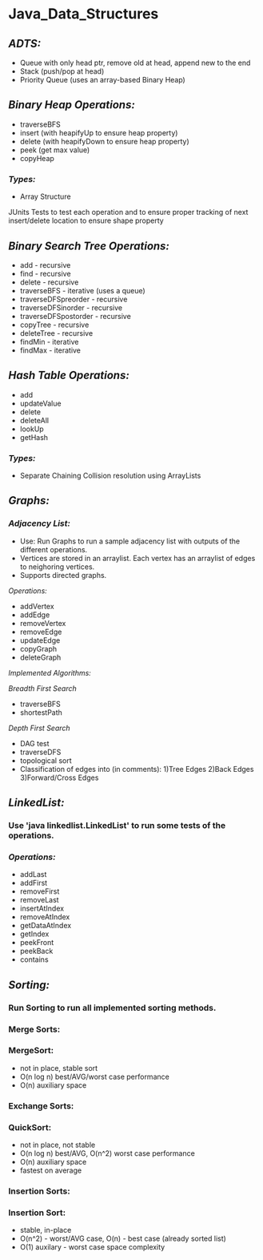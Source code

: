 Java_Data_Structures
====================

## *ADTS:*
- Queue with only head ptr, remove old at head, append new to the end
- Stack (push/pop at head)
- Priority Queue (uses an array-based Binary Heap)

## *Binary Heap Operations:*
- traverseBFS
- insert (with heapifyUp to ensure heap property)
- delete (with heapifyDown to ensure heap property)
- peek (get max value)
- copyHeap

### *Types:*
- Array Structure

JUnits Tests to test each operation and to ensure proper tracking
of next insert/delete location to ensure shape property

## *Binary Search Tree Operations:*
- add - recursive
- find - recursive
- delete - recursive
- traverseBFS - iterative (uses a queue)
- traverseDFSpreorder - recursive
- traverseDFSinorder - recursive
- traverseDFSpostorder - recursive
- copyTree - recursive
- deleteTree - recursive
- findMin - iterative
- findMax - iterative

## *Hash Table Operations:*
- add
- updateValue
- delete
- deleteAll
- lookUp
- getHash

### *Types:*
- Separate Chaining Collision resolution using ArrayLists

## *Graphs:*
### *Adjacency List:*
- Use: Run Graphs to run a sample adjacency list with outputs of the different operations.
- Vertices are stored in an arraylist. Each vertex has an arraylist of edges to neighoring vertices. 
- Supports directed graphs.

*Operations:*
- addVertex
- addEdge
- removeVertex
- removeEdge
- updateEdge
- copyGraph
- deleteGraph

*Implemented Algorithms:*

*Breadth First Search*
- traverseBFS
- shortestPath

*Depth First Search*
- DAG test
- traverseDFS
- topological sort
- Classification of edges into (in comments): 
1)Tree Edges 
2)Back Edges 
3)Forward/Cross Edges

## *LinkedList:*
### Use 'java linkedlist.LinkedList' to run some tests of the operations.
### *Operations:*
- addLast
- addFirst
- removeFirst
- removeLast
- insertAtIndex
- removeAtIndex
- getDataAtIndex
- getIndex
- peekFront
- peekBack
- contains

## *Sorting:*
### Run Sorting to run all implemented sorting methods.
### Merge Sorts:
### MergeSort:
- not in place, stable sort
- O(n log n) best/AVG/worst case performance
- O(n) auxiliary space

### Exchange Sorts:
### QuickSort:
- not in place, not stable
- O(n log n) best/AVG, O(n^2) worst case performance
- O(n) auxiliary space
- fastest on average

### Insertion Sorts:
### Insertion Sort:
- stable, in-place
- O(n^2) - worst/AVG case, O(n) - best case (already sorted list)
- O(1) auxilary - worst case space complexity

